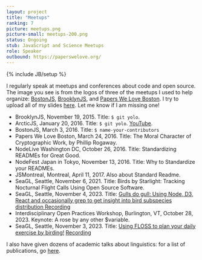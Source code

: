```yaml
---
layout: project
title: "Meetups"
ranking: 7
picture: meetups.png
picture-small: meetups-200.png
status: Ongoing
stub: JavaScript and Science Meetups
role: Speaker
outbound: https://paperswelove.org/
---
```

{% include JB/setup %}

I regularly speak at meetups and conferences about code and open source. The image you see is from the logos of three of the meetups I used to help organize: [BostonJS](http://bostonjs.com/), [BrooklynJS](http://brooklynjs.com/), and [Papers We Love Boston](www.meetup.com/Papers-We-Love-Boston-Cambridge/). I try to upload all of my slides [here](https://github.com/RichardLitt/talks). Let me know if I am missing one!

  - BrooklynJS, November 19, 2015. Title: `$ git yolo`.
  - ArcticJS, January 20, 2016. Title: `$ git yolo`. [YouTube](https://www.youtube.com/watch?v=_KY9ltbdoK4&list=PL3bvPCw5QCLLJUL2Q_bBI1bi9bYQ-4hci&index=3).
  - BostonJS, March 3, 2016. Title: `$ name-your-contributors`
  - Papers We Love Boston, March 24, 2016. Title: The Moral Character of Cryptographic Work, by Phillip Rogaway.
  - NodeLive Washington DC, October 26, 2016. Title: Standardizing READMEs for Great Good.
  - NodeFest Japan in Tokyo, November 13, 2016. Title: Why to Standardize your READMEs.
  - JSMontreal, Montreal, April 11, 2017. Also about Standard Readme.
  - SeaGL, Seattle, November 6, 2021. Title: Birds by Starlight: Tracking Nocturnal Flight Calls Using Open Source Software.
  - SeaGL, Seattle, November 4, 2023. Title: [Gulls do gull: Using Node, D3, React and occasionally grep to get insight into bird subspecies distribution ](https://osem.seagl.org/conferences/seagl2022/program/proposals/915) [Recording](https://osem.seagl.org/conferences/seagl2022/program/proposals/915)
  - Interdisciplinary Open Practices Workshop, Burlington, VT, October 28, 2023. Keynote: A rose by any other $variable. 
  - SeaGL, Seattle, November 3, 2023. Title: [Using FLOSS to plan your daily exercise by birding!](https://osem.seagl.org/conferences/seagl2023/program/proposals/1003) [Recording](https://www.youtube.com/live/9-mCsIonljc?si=v1UPT6wME9ahbq1X&t=4868)

I also have given dozens of academic talks about linguistics: for a list of publications, go [here](/projects/publications/).